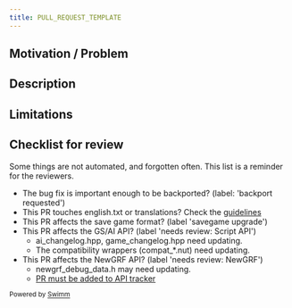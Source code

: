 ```yaml
---
title: PULL_REQUEST_TEMPLATE
---
```

## Motivation / Problem

<!-- Describe here shortly

- For bug fixes:
  - What problem does this solve?
  - If there is already an issue, link the issue, otherwise describe the problem here.
- For features or gameplay changes:
  - What was the motivation to develop this feature?
  - Does this address any problem with the gameplay or interface?
  - Which group of players do you think would enjoy this feature? -->

## Description

<!-- Describe here shortly

- For bug fixes:
  - How is the problem solved?
- For features or gameplay changes:
  - What does this feature do?
  - How does it improve/solve the situation described under 'motivation'. -->

## Limitations

<!-- Describe here

- Is the problem solved in all scenarios?
- Is this feature complete? Are there things that could be added in the future?
- Are there things that are intentionally left out?
- Do you know of a bug or corner case that does not work? -->

## Checklist for review

Some things are not automated, and forgotten often. This list is a reminder for the reviewers.

- The bug fix is important enough to be backported? (label: 'backport requested')
- This PR touches english.txt or translations? Check the [guidelines](https://github.com/OpenTTD/OpenTTD/blob/master/docs/eints.md)
- This PR affects the save game format? (label 'savegame upgrade')
- This PR affects the GS/AI API? (label 'needs review: Script API')
  - ai_changelog.hpp, game_changelog.hpp need updating.
  - The compatibility wrappers (compat\_\*.nut) need updating.
- This PR affects the NewGRF API? (label 'needs review: NewGRF')
  - newgrf_debug_data.h may need updating.
  - [PR must be added to API tracker](https://wiki.openttd.org/en/Development/NewGRF/Specification%20Status)

<SwmMeta version="3.0.0"><sup>Powered by [Swimm](https://swimm-web-app.web.app/)</sup></SwmMeta>
